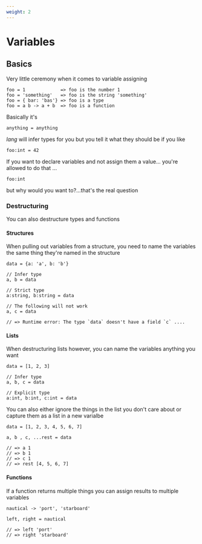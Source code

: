 ```yaml
---
weight: 2
---
```


# Variables

## Basics

Very little ceremony when it comes to variable assigning

```
foo = 1             => foo is the number 1
foo = 'something'   => foo is the string 'something'
foo = { bar: 'bas'} => foo is a type
foo = a b -> a + b  => foo is a function
```

Basically it's 

```
anything = anything
```

_lang_ will infer types for you but you tell it what they should be if you like

```
foo:int = 42
```

If you want to declare variables and not assign them a value... you're allowed
to do that ...

```
foo:int
```

but why would you want to?...that's the real question

### Destructuring

You can also destructure types and functions

#### Structures

When pulling out variables from a structure, you need to name the variables the
same thing they're named in the structure

```
data = {a: 'a', b: 'b'}

// Infer type
a, b = data

// Strict type
a:string, b:string = data

// The following will not work
a, c = data

// => Runtime error: The type `data` doesn't have a field `c` ....

```

#### Lists

When destructuring lists however, you can name the variables anything you want

```
data = [1, 2, 3]

// Infer type
a, b, c = data

// Explicit type
a:int, b:int, c:int = data
```

You can also either ignore the things in the list you don't care about or
capture them as a list in a new varialbe

```
data = [1, 2, 3, 4, 5, 6, 7]

a, b , c, ...rest = data

// => a 1
// => b 1
// => c 1
// => rest [4, 5, 6, 7]
```

#### Functions

If a function returns multiple things you can assign results to
multiple variables

```
nautical -> 'port', 'starboard'

left, right = nautical

// => left 'port'
// => right 'starboard'
```
